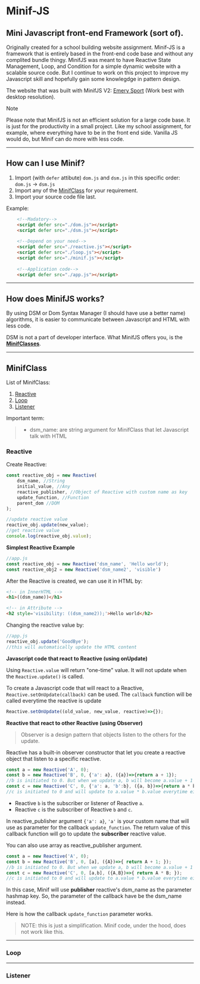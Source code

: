 # Minif-JS

## Mini Javascript front-end Framework (sort of).

Originally created for a school building website assignment. Minif-JS is a framework that is entirely based in the front-end code base and without any complited bundle thingy.
MinifJS was meant to have Reactive State Management, Loop, and Condition for a simple dynamic website with a scalable source code. But I continue to work on this project to improve my Javascript skill and hopefully gain some knowlegdge in pattern design.

The website that was built with MinifJS V2: [Emery Sport](https://emerysport.netlify.app) (Work best with desktop resolution).

> [!NOTE]
> Please note that MinifJS is not an efficient solution for a large code base. It is just for the productivity in a small project. Like my school assignment, for example, where everything have to be in the front end side. Vanilla JS would do, but Minif can do more with less code.

---

## How can I use Minif?

1. Import (with `defer` attibute) `dom.js` and `dsm.js` in this specific order: `dom.js` $\rightarrow$ `dsm.js`
2. Import any of the [MinifClass](#MinifClass) for your requirement.
3. Import your source code file last.

Example:

```html
    <!--Madatory-->
    <script defer src="./dom.js"></script>
    <script defer src="./dsm.js"></script>
    
    <!--Depend on your need-->
    <script defer src="./reactive.js"></script>
    <script defer src="./loop.js"></script>
    <script defer src="./minif.js"></script>
    
    <!--Application code-->
    <script defer src="./app.js"></script>
```

---

## How does MinifJS works?
By using DSM or Dom Syntax Manager (I should have use a better name) algorithms, it is easier to communicate between Javascript and HTML with less code.

DSM is not a part of developer interface. What MinifJS offers you, is the [**MinifClasses**](#MinifClass).

---

## MinifClass
List of MinifClass:
1. [Reactive](#Reactive)
2. [Loop](#Loop)
3. [Listener](#Listener)

Important term:
> - dsm_name: are string argument for MinifClass that let Javascript talk with HTML

### Reactive
Create Reactive:
```js
const reactive_obj = new Reactive(
    dsm_name, //String
    initial_value, //Any
    reactive_publisher, //Object of Reactive with custom name as key
    update_function, //Function
    parent_dom //DOM
);

//update reactive value
reactive_obj.update(new_value);
//get reactive value
console.log(reactive_obj.value);
```
**Simplest Reactive Example**

```js
//app.js
const reactive_obj = new Reactive('dsm_name', 'Hello world');
const reactive_obj2 = new Reactive('dsm_name2', 'visible')
```

After the Reactive is created, we can use it in HTML by:
```html
<!-- in InnerHTML -->
<h1>((dsm_name))</h1>

<!-- in Attribute -->
<h2 style='visibility: ((dsm_name2));'>Hello world</h2>
```

Changing the reactive value by:
```js
//app.js
reactive_obj.update('GoodBye');
//this will automatically update the HTML content
```

**Javascript code that react to Reactive (using onUpdate)**

Using `Reactive.value` will return "one-time" value. It will not update when the `Reactive.update()` is called.

To create a Javascript code that will react to a Reactive, `Reactive.setOnUpdate(callback)` can be used. The `callback` function will be called everytime the reactive is update

```js
Reactive.setOnUpdate((old_value, new_value, reactive)=>{});
```

**Reactive that react to other Reactive (using Observer)**

>Observer is a design pattern that objects listen to the others for the update.

Reactive has a built-in observer constructor that let you create a reactive object that listen to a specific reactive.

```js
const a = new Reactive('A', 0);
const b = new Reactive('B', 0, {'a': a}, ({a})=>{return a + 1});
//b is initiated to 0. But when we update a, b will become a.value + 1
const c = new Reactive('C', 0, {'a': a, 'b':b}, ({a, b})=>{return a * b});
//c is initiated to 0 and will update to a.value * b.value everytime either a or b is update.
```

- Reactive `b` is the subscriber or listener of Reactive `a`.
- Reactive `c` is the subscriber of Reactive `b` and `c`.

In reactive_publisher argument `{'a': a}`, `'a'` is your custom name that will use as parameter for the callback `update_function`. The return value of this callback function will go to update the **subscriber** reactive value.

You can also use array as reactive_publisher argument.

```js
const a = new Reactive('A', 0);
const b = new Reactive('B', 0, [a], ({A})=>{ return A + 1; });
//b is initiated to 0. But when we update a, b will become a.value + 1
const c = new Reactive('C', 0, [a,b], ({A,B})=>{ return A * B; });
//c is initiated to 0 and will update to a.value * b.value everytime either a or b is update.
```

In this case, Minif will use **publisher** reactive's dsm_name as the parameter hashmap key. So, the parameter of the callback have be the dsm_name instead.

Here is how the callback `update_function` parameter works. 
> NOTE: this is just a simplification. Minif code, under the hood, does not work like this.

---
### Loop
---
### Listener
